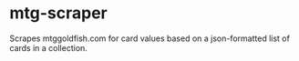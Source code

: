 # mtg-scraper

Scrapes mtggoldfish.com for card values based on a json-formatted list of cards in a collection.